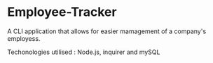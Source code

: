 # Employee-Tracker

A CLI application that allows for easier mamagement of a company's employess. 

Techonologies utilised :  Node.js, inquirer and mySQL
